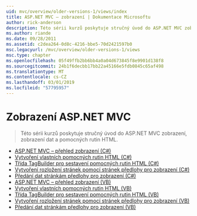 ```yaml
---
uid: mvc/overview/older-versions-1/views/index
title: ASP.NET MVC – zobrazení | Dokumentace Microsoftu
author: rick-anderson
description: Této sérii kurzů poskytuje stručný úvod do ASP.NET MVC zobrazení, zobrazení dat a pomocných rutin HTML.
ms.author: riande
ms.date: 09/28/2011
ms.assetid: c2dea264-0d8c-4216-bbe5-70d2421597b0
msc.legacyurl: /mvc/overview/older-versions-1/views
msc.type: chapter
ms.openlocfilehash: 05f49ffb2bb6bb4a0a04d673845f8e9901d138f8
ms.sourcegitcommit: 24b1f6decbb17bb22a45166e5fdb0845c65af498
ms.translationtype: MT
ms.contentlocale: cs-CZ
ms.lasthandoff: 03/01/2019
ms.locfileid: "57795957"
---
```

<a name="aspnet-mvc-views"></a>Zobrazení ASP.NET MVC
====================
> Této sérii kurzů poskytuje stručný úvod do ASP.NET MVC zobrazení, zobrazení dat a pomocných rutin HTML.


- [ASP.NET MVC – přehled zobrazení (C#)](asp-net-mvc-views-overview-cs.md)
- [Vytvoření vlastních pomocných rutin HTML (C#)](creating-custom-html-helpers-cs.md)
- [Třída TagBuilder pro sestavení pomocných rutin HTML (C#)](using-the-tagbuilder-class-to-build-html-helpers-cs.md)
- [Vytvoření rozložení stránek pomocí stránek předlohy pro zobrazení (C#)](creating-page-layouts-with-view-master-pages-cs.md)
- [Předání dat stránkám předlohy pro zobrazení (C#)](passing-data-to-view-master-pages-cs.md)
- [ASP.NET MVC – přehled zobrazení (VB)](asp-net-mvc-views-overview-vb.md)
- [Vytvoření vlastních pomocných rutin HTML (VB)](creating-custom-html-helpers-vb.md)
- [Třída TagBuilder pro sestavení pomocných rutin HTML (VB)](using-the-tagbuilder-class-to-build-html-helpers-vb.md)
- [Vytvoření rozložení stránek pomocí stránek předlohy pro zobrazení (VB)](creating-page-layouts-with-view-master-pages-vb.md)
- [Předání dat stránkám předlohy pro zobrazení (VB)](passing-data-to-view-master-pages-vb.md)
